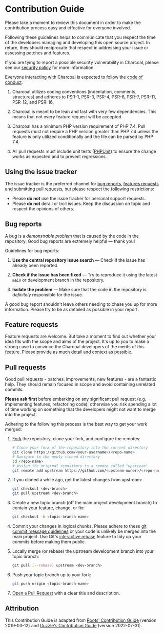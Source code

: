 Contribution Guide
==================

Please take a moment to review this document in order to make the contribution
process easy and effective for everyone involved.

Following these guidelines helps to communicate that you respect the time of
the developers managing and developing this open source project. In return,
they should reciprocate that respect in addressing your issue or assessing
patches and features.

If you are tying to report a possible security vulnerability in Charcoal,
please see our [security policy](./SECURITY.md) for more information.

Everyone interacting with Charcoal is expected to follow
the [code of conduct](./CODE_OF_CONDUCT.md).

1. Charcoal utilizes coding conventions (indentation, comments, structures)
   and adheres to PSR-1, PSR-3, PSR-4, PSR-6, PSR-7, PSR-11, PSR-12, and PSR-16.

2. Charcoal is meant to be lean and fast with very few dependencies.
   This means that not every feature request will be accepted.

3. Charcoal has a minimum PHP version requirement of PHP 7.4.
   Pull requests must not require a PHP version greater than PHP 7.4
   unless the feature is only utilized conditionally and the file can
   be parsed by PHP 7.4.

4. All pull requests must include unit tests ([PHPUnit]) to ensure
   the change works as expected and to prevent regressions.

## Using the issue tracker

The issue tracker is the preferred channel for [bug reports](#bug-reports),
[features requests](#feature-requests) and [submitting pull requests](#pull-requests),
but please respect the following restrictions:

* Please **do not** use the issue tracker for personal support requests.
* Please **do not** derail or troll issues. Keep the discussion on topic and
  respect the opinions of others.

## Bug reports

A bug is a _demonstrable problem_ that is caused by the code in the repository.
Good bug reports are extremely helpful — thank you!

Guidelines for bug reports:

1. **Use the central repository issue search** — 
   Check if the issue has already been reported.

2. **Check if the issue has been fixed** — 
   Try to reproduce it using the latest `main`
   or development branch in the repository.

3. **Isolate the problem** — 
   Make sure that the code in the repository
   is _definitely_ responsible for the issue.

A good bug report shouldn't leave others needing to chase you up for more
information. Please try to be as detailed as possible in your report.

## Feature requests

Feature requests are welcome. But take a moment to find out whether your idea
fits with the scope and aims of the project. It's up to *you* to make a strong
case to convince the Charcoal developers of the merits of this feature. Please
provide as much detail and context as possible.

## Pull requests

Good pull requests - patches, improvements, new features - are a fantastic help.
They should remain focused in scope and avoid containing unrelated commits.

**Please ask first** before embarking on any significant pull request (e.g.
implementing features, refactoring code), otherwise you risk spending a lot of
time working on something that the developers might not want to merge into the
project.

Adhering to the following this process is the best way to get your work merged:

1. [Fork][gh-fork-repository] the repository, clone your fork,
   and configure the remotes:

   ```bash
   # Clone your fork of the repository into the current directory
   git clone https://github.com/<your-username>/<repo-name>
   # Navigate to the newly cloned directory
   cd <repo-name>
   # Assign the original repository to a remote called "upstream"
   git remote add upstream https://github.com/<upsteam-owner>/<repo-name>
   ```

2. If you cloned a while ago, get the latest changes from upstream:

   ```bash
   git checkout <dev-branch>
   git pull upstream <dev-branch>
   ```

3. Create a new topic branch (off the main project development branch) to
   contain your feature, change, or fix:

   ```bash
   git checkout -b <topic-branch-name>
   ```

4. Commit your changes in logical chunks. Please adhere to these
   [git commit message guidelines][tbaggery.com-2008-04-19]
   or your code is unlikely be merged into the main project.
   Use Git's [interactive rebase][gh-rebase]
   feature to tidy up your commits before making them public.

5. Locally merge (or rebase) the upstream development branch into your topic branch:

   ```bash
   git pull [--rebase] upstream <dev-branch>
   ```

6. Push your topic branch up to your fork:

   ```bash
   git push origin <topic-branch-name>
   ```

10. [Open a Pull Request][gh-create-pull-request]
    with a clear title and description.

## Attribution

This Contribution Guide is adapted from
[Roots' Contribution Guide](https://github.com/roots/.github/blob/f33fd27/CONTRIBUTING.md)
(version 2019-03-12) and
[Guzzle's Contribution Guide](https://github.com/guzzle/guzzle/blob/84779a5/docs/overview.rst)
(version 2022-07-31).

[gh-create-pull-request]:  https://help.github.com/articles/using-pull-requests/
[gh-fork-repository]:      http://help.github.com/fork-a-repo/
[gh-rebase]:               https://help.github.com/articles/interactive-rebase
[PHPUnit]:                 https://github.com/sebastianbergmann/phpunit/
[PSR-1]:                   https://www.php-fig.org/psr/psr-1/
[PSR-3]:                   https://www.php-fig.org/psr/psr-3/
[PSR-4]:                   https://www.php-fig.org/psr/psr-4/
[PSR-6]:                   https://www.php-fig.org/psr/psr-6/
[PSR-7]:                   https://www.php-fig.org/psr/psr-7/
[PSR-11]:                  https://www.php-fig.org/psr/psr-11/
[PSR-12]:                  https://www.php-fig.org/psr/psr-12/
[PSR-16]:                  https://www.php-fig.org/psr/psr-16/
[tbaggery.com-2008-04-19]: http://tbaggery.com/2008/04/19/a-note-about-git-commit-messages.html
